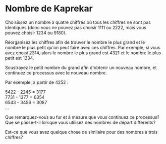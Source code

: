 # Nombre de Kaprekar

Choisissez un nombre à quatre chiffres où tous les chiffres ne sont pas identiques (donc vous ne pouvez pas choisir 1111 ou 2222, mais vous pouvez choisir 1234 ou 9180).

Réorganisez les chiffres afin de trouver le nombre le plus grand et le nombre le plus petit qu'on peut faire avec ces chiffres. Par exemple, si vous avez choisi 2314, alors le nombre le plus grand est 4321 et le nombre le plus petit est 1234.

Soustrayez le petit nombre du grand afin d'obtenir un nouveau nombre, et continuez ce processus avec le nouveau nombre.

Par exemple, à partir de 4252 :

5422 - 2245 = 3177  
7731 - 1377 = 6354  
6543 - 3456 = 3087  
...

Que remarquez-vous au fur et à mesure que vous continuez ce processus?  
Que se passe-t-il lorsque vous utilisez des nombres de départ différents?

Est-ce que vous avez quelque chose de similaire pour des nombres à trois chiffres?

